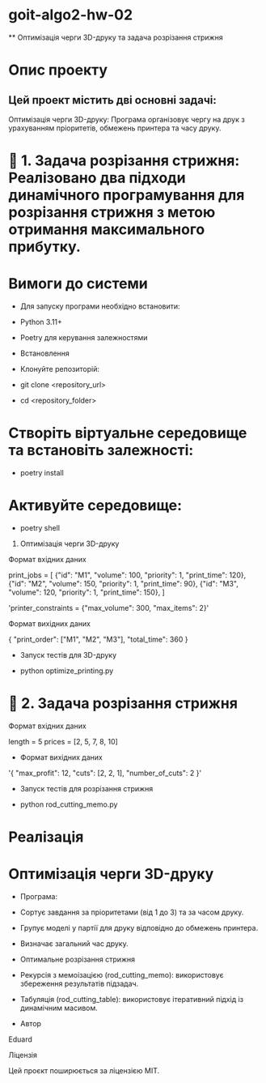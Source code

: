 # goit-algo2-hw-02

\*\* Оптимізація черги 3D-друку та задача розрізання стрижня

# Опис проекту

## Цей проект містить дві основні задачі:

Оптимізація черги 3D-друку: Програма організовує чергу на друк з урахуванням пріоритетів, обмежень принтера та часу друку.

# 🚀 1. Задача розрізання стрижня: Реалізовано два підходи динамічного програмування для розрізання стрижня з метою отримання максимального прибутку.

# Вимоги до системи

- Для запуску програми необхідно встановити:

- Python 3.11+

- Poetry для керування залежностями

- Встановлення

- Клонуйте репозиторій:

- git clone <repository_url>
- cd <repository_folder>

# Створіть віртуальне середовище та встановіть залежності:

- poetry install

# Активуйте середовище:

- poetry shell

1. Оптимізація черги 3D-друку

Формат вхідних даних

print_jobs = [
{"id": "M1", "volume": 100, "priority": 1, "print_time": 120},
{"id": "M2", "volume": 150, "priority": 1, "print_time": 90},
{"id": "M3", "volume": 120, "priority": 1, "print_time": 150},
]

'printer_constraints = {"max_volume": 300, "max_items": 2}'

Формат вихідних даних

{
"print_order": ["M1", "M2", "M3"],
"total_time": 360
}

- Запуск тестів для 3D-друку

- python optimize_printing.py

# 🚀 2. Задача розрізання стрижня

Формат вхідних даних

length = 5
prices = [2, 5, 7, 8, 10]

- Формат вихідних даних

'{
"max_profit": 12,
"cuts": [2, 2, 1],
"number_of_cuts": 2
}'

- Запуск тестів для розрізання стрижня

- python rod_cutting_memo.py

# Реалізація

# Оптимізація черги 3D-друку

- Програма:

- Сортує завдання за пріоритетами (від 1 до 3) та за часом друку.

- Групує моделі у партії для друку відповідно до обмежень принтера.

- Визначає загальний час друку.

- Оптимальне розрізання стрижня

- Рекурсія з мемоізацією (rod_cutting_memo): використовує збереження результатів підзадач.

- Табуляція (rod_cutting_table): використовує ітеративний підхід із динамічним масивом.

- Автор

Eduard

Ліцензія

Цей проєкт поширюється за ліцензією MIT.
